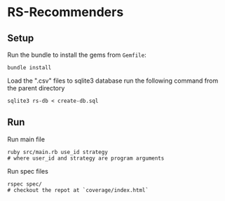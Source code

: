 # RS-Recommenders

## Setup
Run the bundle to install the gems from `Gemfile`:
```shell
bundle install
```

Load the ".csv" files to sqlite3 database run the following command
from the parent directory
```shell
sqlite3 rs-db < create-db.sql
```

## Run
Run main file
```shell
ruby src/main.rb use_id strategy
# where user_id and strategy are program arguments
```

Run spec files
```shell
rspec spec/
# checkout the repot at `coverage/index.html`
```
